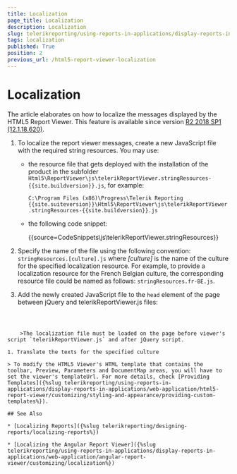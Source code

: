 ```yaml
---
title: Localization
page_title: Localization 
description: Localization
slug: telerikreporting/using-reports-in-applications/display-reports-in-applications/web-application/html5-report-viewer/customizing/localization
tags: localization
published: True
position: 2
previous_url: /html5-report-viewer-localization
---
```


# Localization

The article elaborates on how to localize the messages displayed by the HTML5 Report Viewer. This feature is available since version [R2 2018 SP1 (12.1.18.620)](https://www.telerik.com/support/whats-new/reporting/release-history/progress-telerik-reporting-r2-2018-sp1-12-1-18-620).

1. To localize the report viewer messages, create a new JavaScript file with the required string resources. You may use:

	* the resource file that gets deployed with the installation of the product in the subfolder `Html5\ReportViewer\js\telerikReportViewer.stringResources-{{site.buildversion}}.js`, for example: 
	
		`C:\Program Files (x86)\Progress\Telerik Reporting {{site.suiteversion}}\Html5\ReportViewer\js\telerikReportViewer.stringResources-{{site.buildversion}}.js`
	
	* the following code snippet:

		{{source=CodeSnippets\js\telerikReportViewer.stringResources}}


1. Specify the name of the file using the following convention: `stringResources.[culture].js` where *[culture]* is the name of the culture for the specified localization resource. For example, to provide a localization resource for the French Belgian culture, the corresponding resource file could be named as follows: `stringResources.fr-BE.js`.

1. Add the newly created JavaScript file to the `head` element of the page between jQuery and telerikReportViewer.js files: 

	````HTML
<script src="stringResources.fr-BE.js"></script>
````


	>The localization file must be loaded on the page before viewer's script `telerikReportViewer.js` and after jQuery script.

1. Translate the texts for the specified culture

> To modify the HTML5 Viewer's HTML template that contains the toolbar, Preview, Parameters and DocumentMap areas, you will have to set the viewer's templateUrl. For more details, check [Providing Templates]({%slug telerikreporting/using-reports-in-applications/display-reports-in-applications/web-application/html5-report-viewer/customizing/styling-and-appearance/providing-custom-templates%}).

## See Also

* [Localizing Reports]({%slug telerikreporting/designing-reports/localizing-reports%})

* [Localizing the Angular Report Viewer]({%slug telerikreporting/using-reports-in-applications/display-reports-in-applications/web-application/angular-report-viewer/customizing/localization%})
